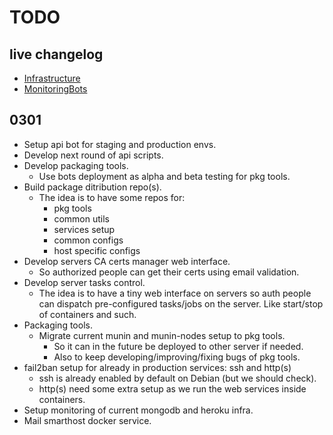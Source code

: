 # TODO

## live changelog

* [Infrastructure](../../../compare/cd5a455c...master)
* [MonitoringBots](../../../../MonitoringBots/compare/56080e41...master)

## 0301

* Setup api bot for staging and production envs.
* Develop next round of api scripts.
* Develop packaging tools.
	* Use bots deployment as alpha and beta testing for pkg tools.
* Build package ditribution repo(s).
	* The idea is to have some repos for:
		* pkg tools
		* common utils
		* services setup
		* common configs
		* host specific configs
* Develop servers CA certs manager web interface.
	* So authorized people can get their certs using email validation.
* Develop server tasks control.
	* The idea is to have a tiny web interface on servers so auth people can dispatch pre-configured tasks/jobs on the server. Like start/stop of containers and such.
* Packaging tools.
	* Migrate current munin and munin-nodes setup to pkg tools.
		* So it can in the future be deployed to other server if needed.
		* Also to keep developing/improving/fixing bugs of pkg tools.
* fail2ban setup for already in production services: ssh and http(s)
	* ssh is already enabled by default on Debian (but we should check).
	* http(s) need some extra setup as we run the web services inside containers.
* Setup monitoring of current mongodb and heroku infra.
* Mail smarthost docker service.
